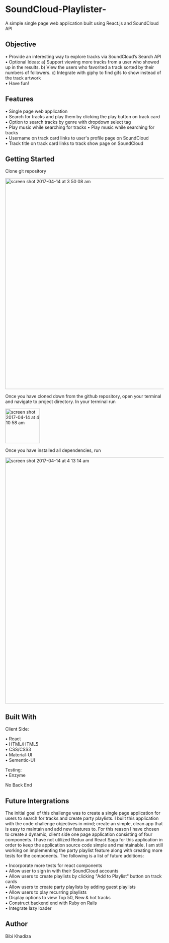 # SoundCloud-Playlister-
A simple single page web application built using React.js and SoundCloud API

## Objective
  • Provide an interesting way to explore tracks via SoundCloud’s Search API \
  • Optional Ideas: a) Support viewing more tracks from a user who showed up in the results.
                    b) View the users who favorited a track sorted by their numbers of followers.
                    c) Integrate with giphy to find gifs to show instead of the track artwork\
  • Have fun!

## Features

  • Single page web application \
  • Search for tracks and play them by clicking the play button on track card \
  • Option to search tracks by genre with dropdown select tag \
  • Play music while searching for tracks
  • Play music while searching for tracks   
  • Username on track card links to user's profile page on SoundCloud \
  • Track title on track card links to track show page on SoundCloud


## Getting Started

Clone git repository

<img width="671" alt="screen shot 2017-04-14 at 3 50 08 am" src="https://cloud.githubusercontent.com/assets/19143309/25037232/e965eec0-20c5-11e7-9a5b-ed227300f68c.png">

Once you have cloned down from the github repository, open your terminal and navigate to project directory. In your terminal run

<img width="110" alt="screen shot 2017-04-14 at 4 10 58 am" src="https://cloud.githubusercontent.com/assets/19143309/25037671/7138596c-20c8-11e7-89b3-2e19e1d858ee.png">

Once you have installed all dependencies, run

<img width="783" alt="screen shot 2017-04-14 at 4 13 14 am" src="https://cloud.githubusercontent.com/assets/19143309/25037749/dcbe5268-20c8-11e7-85f7-ae423c0c76e0.png">

## Built With
  Client Side:

  • React \
  • HTML/HTML5 \
  • CSS/CSS3 \
  • Material-UI \
  • Sementic-UI

  Testing: \
  • Enzyme

  No Back End

## Future Intergrations
The initial goal of this challenge was to create a single page application for users to search for tracks and create party playlists. I built this application with the code challenge objectives in mind; create an simple, clean app that is easy to maintain and add new features to. For this reason I have chosen to create a dynamic, client side one page application consisting of four components. I have not utilized Redux and React Saga for this application in order to keep the application source code simple and maintainable. I am still working on implementing the party playlist feature along with creating more tests for the components. The following is a list of future additions:

  • Incorporate more tests for react components  
  • Allow user to sign in with their SoundCloud accounts \
  • Allow users to create playlists by clicking "Add to Playlist" button on track cards \
  • Allow users to create party playlists by adding guest playlists \
  • Allow users to play recurring playlists \
  • Display options to view Top 50, New & hot tracks \
  • Construct backend end with Ruby on Rails \
  • Integrate lazy loader

## Author
Bibi Khadiza

